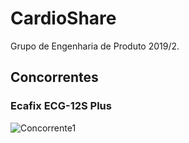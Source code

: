 # CardioShare
Grupo de Engenharia de Produto 2019/2.

## Concorrentes

### Ecafix ECG-12S Plus

![Concorrente1](https://centermedical.vteximg.com.br/arquivos/ids/168066-435-435/eletrocardiografo-03-canais-12-derivacoes-ecafix-ecg-12s-plus.centermedical.com.br.jpg "R$4.900,00")
